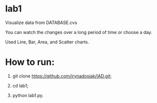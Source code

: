 # lab1

Visualize data from DATABASE.cvs

You can watch the changes over a long period of time or choose a day.

Used Line, Bar, Area, and Scatter charts.

# How to run:

1. git clone https://github.com/irynadosiak/IAD.git;

2. cd lab1;

3. python lab1.py.
